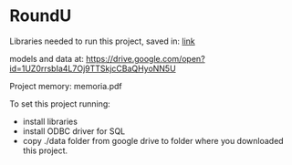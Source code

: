 # RoundU

Libraries needed to run this project, saved in: [link](https://github.com/RoundU/RoundU/blob/master/libraries.txt)

models and data at: https://drive.google.com/open?id=1UZ0rrsbIa4L7Oj9TTSkjcCBaQHyoNN5U

Project memory: memoria.pdf

To set this project running: 
* install libraries
* install ODBC driver for SQL
* copy ./data folder from google drive to folder where you downloaded this project.
